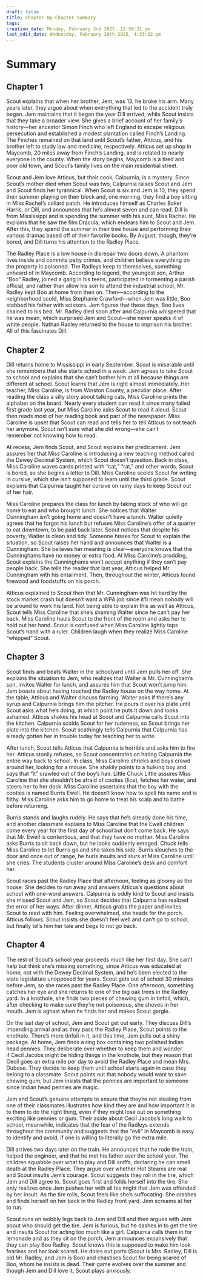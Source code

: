 ```yaml
---
draft: false
title: Chapter-By-Chapter Summary
tags:
creation_date: Monday, February 3rd 2025, 12:59:31 pm
last_edit_date: Wednesday, February 26th 2025, 4:33:32 pm
---
```


# Summary

## Chapter 1

Scout explains that when her brother, Jem, was 13, he broke his arm. Many years later, they argue about when everything that led to the accident truly began. Jem maintains that it began the year Dill arrived, while Scout insists that they take a broader view. She gives a brief account of her family’s history—her ancestor Simon Finch who left England to escape religious persecution and established a modest plantation called Finch’s Landing. The Finches remained on that land until Scout’s father, Atticus, and his brother left to study law and medicine, respectively. Atticus set up shop in Maycomb, 20 miles away from Finch’s Landing, and is related to nearly everyone in the county. When the story begins, Maycomb is a tired and poor old town, and Scout’s family lives on the main residential street.

Scout and Jem love Atticus, but their cook, Calpurnia, is a mystery. Since Scout’s mother died when Scout was two, Calpurnia raises Scout and Jem and Scout finds her tyrannical. When Scout is six and Jem is 10, they spend their summer playing on their block and, one morning, they find a boy sitting in Miss Rachel’s collard patch. He introduces himself as Charles Baker Harris, or Dill, and announces that he’s almost seven and can read. Dill is from Mississippi and is spending the summer with his aunt, Miss Rachel. He explains that he saw the film Dracula, which endears him to Scout and Jem. After this, they spend the summer in their tree house and performing their various dramas based off of their favorite books. By August, though, they’re bored, and Dill turns his attention to the Radley Place.

The Radley Place is a low house in disrepair two doors down. A phantom lives inside and commits petty crimes, and children believe everything on the property is poisoned. The Radleys keep to themselves, something unheard of in Maycomb. According to legend, the youngest son, Arthur “Boo” Radley, joined a gang in his teens, participated in tormenting a parish official, and rather than allow his son to attend the industrial school, Mr. Radley kept Boo at home from then on. Then—according to the neighborhood scold, Miss Stephanie Crawford—when Jem was little, Boo stabbed his father with scissors. Jem figures that these days, Boo lives chained to his bed. Mr. Radley died soon after and Calpurnia whispered that he was mean, which surprised Jem and Scout—she never speaks ill of white people. Nathan Radley returned to the house to imprison his brother. All of this fascinates Dill.

## Chapter 2

Dill returns home to Mississippi in early September. Scout is miserable until she remembers that she starts school in a week. Jem agrees to take Scout to school and explains that she can’t bother him at all because things are different at school. Scout learns that Jem is right almost immediately. Her teacher, Miss Caroline, is from Winston County, a peculiar place. After reading the class a silly story about talking cats, Miss Caroline prints the alphabet on the board. Nearly every student can read it since many failed first grade last year, but Miss Caroline asks Scout to read it aloud. Scout then reads most of her reading book and part of the newspaper. Miss Caroline is upset that Scout can read and tells her to tell Atticus to not teach her anymore. Scout isn’t sure what she did wrong—she can’t remember not knowing how to read.

At recess, Jem finds Scout, and Scout explains her predicament. Jem assures her that Miss Caroline is introducing a new teaching method called the Dewey Decimal System, which Scout doesn’t question. Back in class, Miss Caroline waves cards printed with “cat,” “rat,” and other words. Scout is bored, so she begins a letter to Dill. Miss Caroline scolds Scout for writing in cursive, which she isn’t supposed to learn until the third grade. Scout explains that Calpurnia taught her cursive on rainy days to keep Scout out of her hair.

Miss Caroline prepares the class for lunch by taking stock of who will go home to eat and who brought lunch. She notices that Walter Cunningham isn’t going home and doesn’t have a lunch. Walter quietly agrees that he forgot his lunch but refuses Miss Caroline’s offer of a quarter to eat downtown, to be paid back later. Scout notices that despite his poverty, Walter is clean and tidy. Someone hisses for Scout to explain the situation, so Scout raises her hand and announces that Walter is a Cunningham. She believes her meaning is clear—everyone knows that the Cunninghams have no money or extra food. At Miss Caroline’s prodding, Scout explains the Cunninghams won’t accept anything if they can’t pay people back. She tells the reader that last year, Atticus helped Mr. Cunningham with his entailment. Then, throughout the winter, Atticus found firewood and foodstuffs on his porch.

Atticus explained to Scout then that Mr. Cunningham was hit hard by the stock market crash but doesn’t want a WPA job since it’ll mean nobody will be around to work his land. Not being able to explain this as well as Atticus, Scout tells Miss Caroline that she’s shaming Walter since he can’t pay her back. Miss Caroline hauls Scout to the front of the room and asks her to hold out her hand. Scout is confused when Miss Caroline lightly taps Scout’s hand with a ruler. Children laugh when they realize Miss Caroline “whipped” Scout.

## Chapter 3

Scout finds and beats Walter in the schoolyard until Jem pulls her off. She explains the situation to Jem, who realizes that Walter is Mr. Cunningham’s son, invites Walter for lunch, and assures him that Scout won’t jump him. Jem boasts about having touched the Radley house on the way home. At the table, Atticus and Walter discuss farming. Walter asks if there’s any syrup and Calpurnia brings him the pitcher. He pours it over his plate until Scout asks what he’s doing, at which point he puts it down and looks ashamed. Atticus shakes his head at Scout and Calpurnia calls Scout into the kitchen. Calpurnia scolds Scout for her rudeness, so Scout brings her plate into the kitchen. Scout scathingly tells Calpurnia that Calpurnia has already gotten her in trouble today for teaching her to write.

After lunch, Scout tells Atticus that Calpurnia is horrible and asks him to fire her. Atticus stonily refuses, so Scout concentrates on hating Calpurnia the entire way back to school. In class, Miss Caroline shrieks and boys crowd around her, looking for a mouse. She shakily points to a hulking boy and says that “it” crawled out of the boy’s hair. Little Chuck Little assures Miss Caroline that she shouldn’t be afraid of cooties (lice), fetches her water, and steers her to her desk. Miss Caroline ascertains that the boy with the cooties is named Burris Ewell. He doesn’t know how to spell his name and is filthy. Miss Caroline asks him to go home to treat his scalp and to bathe before returning.

Burris stands and laughs rudely. He says that he’s already done his time, and another classmate explains to Miss Caroline that the Ewell children come every year for the first day of school but don’t come back. He says that Mr. Ewell is contentious, and that they have no mother. Miss Caroline asks Burris to sit back down, but he looks suddenly enraged. Chuck tells Miss Caroline to let Burris go and she takes his side. Burris slouches to the door and once out of range, he hurls insults and slurs at Miss Caroline until she cries. The students cluster around Miss Caroline’s desk and comfort her.

Scout races past the Radley Place that afternoon, feeling as gloomy as the house. She decides to run away and answers Atticus’s questions about school with one-word answers. Calpurnia is oddly kind to Scout and insists she missed Scout and Jem, so Scout decides that Calpurnia has realized the error of her ways. After dinner, Atticus grabs the paper and invites Scout to read with him. Feeling overwhelmed, she heads for the porch. Atticus follows. Scout insists she doesn’t feel well and can’t go to school, but finally tells him her tale and begs to not go back.

## Chapter 4

The rest of Scout’s school year proceeds much like her first day. She can’t help but think she’s missing something, since Atticus was educated at home, not with the Dewey Decimal System, and he’s been elected to the state legislature unopposed for years. Scout gets out of school 30 minutes before Jem, so she races past the Radley Place. One afternoon, something catches her eye and she returns to one of the big oak trees in the Radley yard. In a knothole, she finds two pieces of chewing gum in tinfoil, which, after checking to make sure they’re not poisonous, she shoves in her mouth. Jem is aghast when he finds her and makes Scout gargle.

On the last day of school, Jem and Scout get out early. They discuss Dill’s impending arrival and as they pass the Radley Place, Scout points to the knothole. There’s more tinfoil in it, and this time, Jem pulls out a shiny package. At home, Jem finds a ring box containing two polished Indian head pennies. They deliberate over whether to keep them and wonder if Cecil Jacobs might be hiding things in the knothole, but they reason that Cecil goes an extra mile per day to avoid the Radley Place and mean Mrs. Dubose. They decide to keep them until school starts again in case they belong to a classmate. Scout points out that nobody would want to save chewing gum, but Jem insists that the pennies are important to someone since Indian head pennies are magic.

Jem and Scout’s genuine attempts to ensure that they’re not stealing from one of their classmates illustrates how kind they are and how important it is to them to do the right thing, even if they might lose out on something exciting like pennies or gum. Their aside about Cecil Jacobs’s long walk to school, meanwhile, indicates that the fear of the Radleys extends throughout the community and suggests that the “evil” in Maycomb is easy to identify and avoid, if one is willing to literally go the extra mile.

Dill arrives two days later on the train. He announces that he rode the train, helped the engineer, and that he met his father over the school year. The children squabble over what to play and Dill sniffs, declaring he can smell death at the Radley Place. They argue over whether Hot Steams are real and Scout insults Jem’s courage. Scout suggests they roll in the tire, which Jem and Dill agree to. Scout goes first and folds herself into the tire. She only realizes once Jem pushes her with all his might that Jem was offended by her insult. As the tire rolls, Scout feels like she’s suffocating. She crashes and finds herself on her back in the Radley front yard. Jem screams at her to run.

Scout runs on wobbly legs back to Jem and Dill and then argues with Jem about who should get the tire. Jem is furious, but he dashes in to get the tire and insults Scout for acting too much like a girl. Calpurnia calls them in for lemonade and as they sit on the porch, Jem announces expansively that they can play Boo Radley. Scout knows this is supposed to make him look fearless and her look scared. He doles out parts (Scout is Mrs. Radley, Dill is old Mr. Radley, and Jem is Boo) and chastises Scout for being scared of Boo, whom he insists is dead. Their game evolves over the summer and though Jem and Dill love it, Scout plays anxiously.
